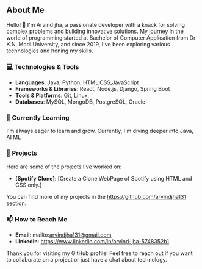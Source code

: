 ## About Me

Hello! 👋 I'm Arvind jha, a passionate developer with a knack for solving complex problems and building innovative solutions. My journey in the world of programming started at Bachelor of Computer Application from Dr K.N. Modi University, and since 2019, I've been exploring various technologies and honing my skills.

### 💻 Technologies & Tools

- **Languages**: Java, Python, HTML,CSS,JavaScript
- **Frameworks & Libraries**: React, Node.js, Django, Spring Boot
- **Tools & Platforms**:  Git, Linux, 
- **Databases**: MySQL, MongoDB, PostgreSQL, Oracle 

### 🌱 Currently Learning

I'm always eager to learn and grow. Currently, I'm diving deeper into Java, AI ML

### 🔭 Projects

Here are some of the projects I've worked on:

- **[Spotify Clone]**: [Create a Clone WebPage of Spotify using HTML and CSS only.]

You can find more of my projects in the https://github.com/arvindjha131 section.

### 📫 How to Reach Me

- **Email**: mailto:arvindjha131@gmail.com
- **LinkedIn**: https://www.linkedin.com/in/arvind-jha-5748352b1



Thank you for visiting my GitHub profile! Feel free to reach out if you want to collaborate on a project or just have a chat about technology.
